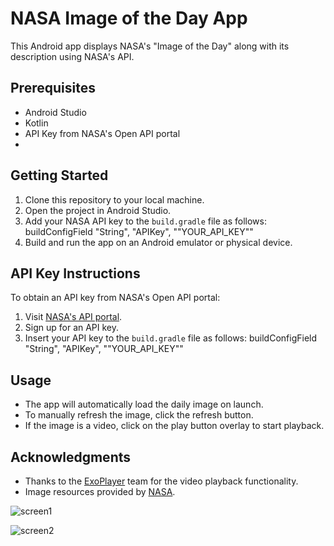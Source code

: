 # NASA Image of the Day App

This Android app displays NASA's "Image of the Day" along with its description using NASA's API.

## Prerequisites

- Android Studio
- Kotlin
- API Key from NASA's Open API portal
- 
## Getting Started

1. Clone this repository to your local machine.
2. Open the project in Android Studio.
3. Add your NASA API key to the `build.gradle` file as follows:
   buildConfigField "String", "APIKey", "\"YOUR_API_KEY\""
4. Build and run the app on an Android emulator or physical device.

## API Key Instructions

To obtain an API key from NASA's Open API portal:

1. Visit [NASA's API portal](https://api.nasa.gov).
2. Sign up for an API key.
3. Insert your API key to the `build.gradle` file as follows:
   buildConfigField "String", "APIKey", "\"YOUR_API_KEY\""

## Usage

- The app will automatically load the daily image on launch.
- To manually refresh the image, click the refresh button.
- If the image is a video, click on the play button overlay to start playback.

## Acknowledgments

- Thanks to the [ExoPlayer](https://github.com/google/ExoPlayer) team for the video playback functionality.
- Image resources provided by [NASA](https://www.nasa.gov).



![screen1](https://github.com/sujeet1997/NasaImageOfTheDay/assets/81901334/5707e3b0-b9b5-4329-8b0a-f98322992140)


![screen2](https://github.com/sujeet1997/NasaImageOfTheDay/assets/81901334/f6f52661-7431-447e-bd05-c85eeb9aa373)

